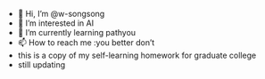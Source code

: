 - 👋 Hi, I’m @w-songsong
- 👀 I’m interested in AI 
- 🌱 I’m currently learning pathyou
- 📫 How to reach me :you better don’t 
- this is a copy of my self-learning homework for graduate college 
- still updating 
